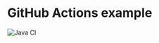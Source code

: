 # GitHub Actions example

![Java CI](https://github.com/evgenyrahman/actions-examples/workflows/Java%20CI/badge.svg)
